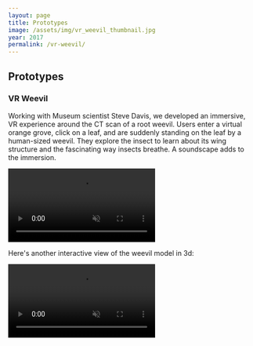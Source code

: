 ```yaml
---
layout: page
title: Prototypes
image: /assets/img/vr_weevil_thumbnail.jpg
year: 2017
permalink: /vr-weevil/
---
```


## Prototypes


### VR Weevil
Working with Museum scientist Steve Davis, we developed an immersive, VR experience around the CT scan of a root weevil. Users enter a virtual orange grove, click on a leaf, and are suddenly standing on the leaf by a human-sized weevil. They explore the insect to learn about its wing structure and the fascinating way insects breathe. A soundscape adds to the immersion.

<video src="/assets/video/vr_weevil.mp4" muted autoplay loop controls></video>

Here's another interactive view of the weevil model in 3d:

<video src="/assets/video/weevil_model.mp4" muted autoplay loop controls></video>


